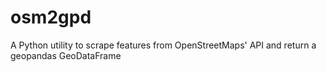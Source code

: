 # osm2gpd
A Python utility to scrape features from OpenStreetMaps' API and return a geopandas GeoDataFrame
